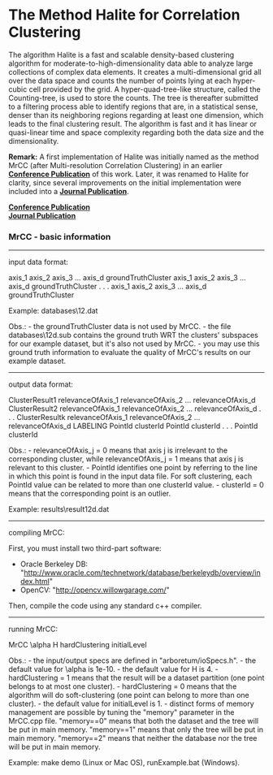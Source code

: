 # The Method Halite for Correlation Clustering

<p>
    The algorithm Halite is a fast and scalable density-based clustering algorithm for moderate-to-high-dimensionality data able to analyze large collections of complex data elements. It creates a multi-dimensional grid all over the data space and counts the number of points lying at each hyper-cubic cell provided by the grid. A hyper-quad-tree-like structure, called the Counting-tree, is used to store the counts. The tree is thereafter submitted to a filtering process able to identify regions that are, in a statistical sense, denser than its neighboring regions regarding at least one dimension, which leads to the final clustering result. The algorithm is fast and it has linear or quasi-linear time and space complexity regarding both the data size and the dimensionality.
</p>
<p>
    <b>Remark:</b> A first implementation of Halite was initially named as the method MrCC (after Multi-resolution Correlation Clustering) in an earlier <a href="http://doi.ieeecomputersociety.org/10.1109/ICDE.2010.5447924"><b>Conference Publication</b></a> of this work. Later, it was renamed to Halite for clarity, since several improvements on the initial implementation were included into a <a href="http://doi.ieeecomputersociety.org/10.1109/TKDE.2011.176"><b>Journal Publication</b></a>.
</p>
<p>
    <a href="http://doi.ieeecomputersociety.org/10.1109/ICDE.2010.5447924"><b>Conference Publication</b></a><br/>
    <a href="http://doi.ieeecomputersociety.org/10.1109/TKDE.2011.176"><b>Journal Publication</b></a>
</p>

<h3>MrCC - basic information</h3>

*******************************************************************

input data format:
 
axis_1 axis_2 axis_3 ... axis_d groundTruthCluster
axis_1 axis_2 axis_3 ... axis_d groundTruthCluster
				.
				.
				.
axis_1 axis_2 axis_3 ... axis_d groundTruthCluster				

Example: databases\12.dat

Obs.: - the groundTruthCluster data is not used by MrCC.
      - the file databases\12d.sub contains the ground truth WRT the clusters' subspaces for our example dataset, but it's also not used by MrCC.
      - you may use this ground truth information to evaluate the quality of MrCC's results on our example dataset.

*******************************************************************

output data format: 

ClusterResult1 relevanceOfAxis_1 relevanceOfAxis_2 ... relevanceOfAxis_d
ClusterResult2 relevanceOfAxis_1 relevanceOfAxis_2 ... relevanceOfAxis_d
				.
				.
				.
ClusterResultk relevanceOfAxis_1 relevanceOfAxis_2 ... relevanceOfAxis_d
LABELING
PointId clusterId
PointId clusterId
	.
	.
	.
PointId clusterId

Obs.: - relevanceOfAxis_j = 0 means that axis j is irrelevant to the corresponding cluster, while relevanceOfAxis_j = 1 means that axis j is relevant to this cluster.
      - PointId identifies one point by referring to the line in which this point is found in the input data file. For soft clustering, each PointId value can be related to more than one clusterId value.
      - clusterId = 0 means that the corresponding point is an outlier.

Example: results\result12d.dat

*******************************************************************
compiling MrCC:

First, you must install two third-part software:
   - Oracle Berkeley DB: "http://www.oracle.com/technetwork/database/berkeleydb/overview/index.html"
   - OpenCV: "http://opencv.willowgarage.com/"

Then, compile the code using any standard c++ compiler.

*******************************************************************

running MrCC:

MrCC \alpha H hardClustering initialLevel

Obs.: - the input/output specs are defined in "arboretum/ioSpecs.h".
      - the default value for \alpha is 1e-10.
      - the default value for H is 4.
      - hardClustering = 1 means that the result will be a dataset partition (one point belongs to at most one cluster).
      - hardClustering = 0 means that the algorithm will do soft-clustering (one point can belong to more than one cluster).
      - the default value for initialLevel is 1.
      - distinct forms of memory management are possible by tuning the "memory" parameter in the MrCC.cpp file. "memory==0" means that both the dataset and the tree will be put in main memory. "memory==1" means that only the tree will be put in main memory. "memory==2" means that neither the database nor the tree will be put in main memory.

Example: make demo (Linux or Mac OS), runExample.bat (Windows).
